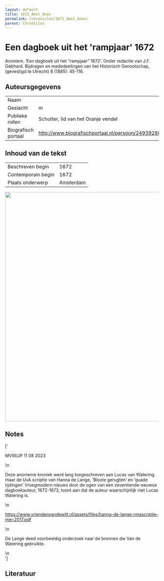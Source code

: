 ```yaml
---
layout: default
title: 1672_Amst_Anon
permalink: /chronicles/1672_Amst_Anon/
parent: Chronicles
--- 
```



# Een dagboek uit het 'rampjaar' 1672 

Anoniem. ‘Een dagboek uit het “rampjaar” 1672’. Onder redactie van J.F. Gebhard. Bijdragen en mededeelingen van het Historisch Genootschap, (gevestigd te Utrecht) 8 (1885): 45-116. 

## Auteursgegevens 

| | | 
| --------------- | --------------- | 
| Naam |   | 
| Geslacht | m | 
| Publieke rollen | Schutter, lid van het Oranje vendel | 
| Biografisch portaal | http://www.biografischportaal.nl/persoon/24939288 | 

## Inhoud van de tekst 

| | | 
| --------------- | --------------- | 
| Beschreven begin | 1672 | 
| Contemporain begin | 1672 | 
| Plaats onderwerp | Amsterdam | 

[<img src="..\..\barplots_chronicles\1672_Amst_Anon.jpg" width="750"/>](..\..\barplots_chronicles\1672_Amst_Anon.jpg) 

## Notes 

['<div data-schema-version="8"><p>MVW/JP 11 08 2023</p>\n<p>Deze anonieme kroniek werd lang toegeschreven aan Lucas van Watering maar de UvA scriptie van Hanna de Lange, ‘Bloote gerugten’ en ‘quade tijdingen’ Vroegmodern nieuws door de ogen van een zeventiende-eeuwse dagboekauteur, 1672-1673, toont aan dat de auteur waarschijnlijk niet Lucas Watering is.</p>\n<p><a href="https://www.vriendenvandewitt.nl/assets/files/hanna-de-lange-rmascriptie-mei-2017.pdf" rel="noopener noreferrer nofollow">https://www.vriendenvandewitt.nl/assets/files/hanna-de-lange-rmascriptie-mei-2017.pdf</a></p>\n<p>De Lange deed voorbeeldig onderzoek naar de bronnen die Van de Watering gebruikte.</p>\n</div>'] 

## Literatuur 

